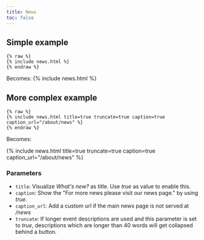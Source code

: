 ```yaml
---
title: News
toc: false
---
```



## Simple example

```
{% raw %}
{% include news.html %}
{% endraw %}
```


Becomes:
{% include news.html %}

## More complex example

```
{% raw %}
{% include news.html title=true truncate=true caption=true caption_url="/about/news" %}
{% endraw %}
```

Becomes:

{% include news.html title=true truncate=true caption=true caption_url="/about/news" %}


### Parameters

* `title`: Visualize *What's new?* as title. Use *true* as value to enable this.
* `caption`: Show the "For more news please visit our news page." by using *true*.
* `caption_url`: Add a custom url if the main news page is not served at */news*
* `truncate`: If longer event descriptions are used and this parameter is set to *true*, descriptions which are longer than 40 words will get collapsed behind a button. 


